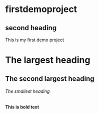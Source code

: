# firstdemoproject

## second heading
This is my first demo project

# The largest heading
## The second largest heading
###### The smallest heading


**This is bold text**	
